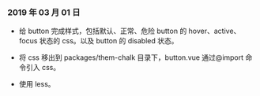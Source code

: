 ### 2019 年 03 月 01 日

- 给 button 完成样式，包括默认、正常、危险 button 的 hover、active、focus 状态的 css。以及 button 的 disabled 状态。

- 将 css 移出到 packages/them-chalk 目录下，button.vue 通过@import 命令引入 css。

- 使用 less。
